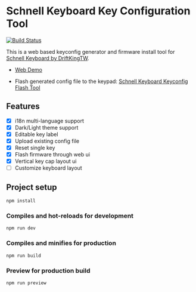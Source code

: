 # Schnell Keyboard Key Configuration Tool

[![Build Status](https://app.travis-ci.com/DriftKingTW/TinyPICO-BLE-Keypad-Key-Configuration-Tool.svg?branch=master)](https://app.travis-ci.com/DriftKingTW/TinyPICO-BLE-Keypad-Key-Configuration-Tool)

This is a web based keyconfig generator and firmware install tool for [Schnell Keyboard by DriftKingTW](https://github.com/DriftKingTW/TinyPICO-BLE-Keypad).

- [Web Demo](https://github.com/DriftKingTW/TinyPICO-BLE-Keypad-Key-Configuration-Tool)

- Flash generated config file to the keypad: [Schnell Keyboard Keyconfig Flash Tool](https://github.com/DriftKingTW/TinyPICO-BLE-Keypad/tree/master/tools/keyconfig-flash-tool)

## Features

- [x] i18n multi-language support
- [x] Dark/Light theme support
- [x] Editable key label
- [x] Upload existing config file
- [x] Reset single key
- [x] Flash firmware through web ui
- [x] Vertical key cap layout ui
- [ ] Customize keyboard layout

## Project setup

```shell
npm install
```

### Compiles and hot-reloads for development

```shell
npm run dev
```

### Compiles and minifies for production

```shell
npm run build
```

### Preview for production build

```shell
npm run preview
```
